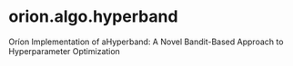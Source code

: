 # orion.algo.hyperband
Oríon Implementation of aHyperband: A Novel Bandit-Based Approach to Hyperparameter Optimization
